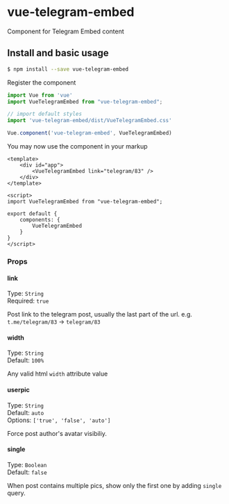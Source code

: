 # vue-telegram-embed

Component for Telegram Embed content

## Install and basic usage

```bash
$ npm install --save vue-telegram-embed
```

Register the component

```js
import Vue from 'vue'
import VueTelegramEmbed from "vue-telegram-embed";

// import default styles
import 'vue-telegram-embed/dist/VueTelegramEmbed.css'

Vue.component('vue-telegram-embed', VueTelegramEmbed)
```

You may now use the component in your markup

```vue
<template>
    <div id="app">
        <VueTelegramEmbed link="telegram/83" />
    </div>
</template>

<script>
import VueTelegramEmbed from "vue-telegram-embed";

export default {
    components: {
        VueTelegramEmbed
    }
}
</script>
```

### Props

#### link
Type: `String`  
Required: `true`

Post link to the telegram post, usually the last part of the url. 
e.g. `t.me/telegram/83` -> `telegram/83`

#### width
Type: `String`  
Default: `100%`

Any valid html `width` attribute value

#### userpic
Type: `String`  
Default: `auto`  
Options: `['true', 'false', 'auto']`

Force post author's avatar visibiliy.

#### single
Type: `Boolean`  
Default: `false`

When post contains multiple pics, show only the first one by adding `single` query.
